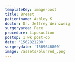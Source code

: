 ```yaml
---
templateKey: image-post
title: Breast
patientname: Ashley K
doctor: Dr. Jeffrey Weinzweig
surgeryarea: Face
procedure: Liposuction
postop: 1 wk post-op
date: '1562821200'
surgerydate: '1569646800'
image: /assets/blurred_.png
---
```


